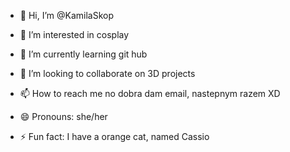 - 👋 Hi, I’m @KamilaSkop
- 👀 I’m interested in cosplay
- 🌱 I’m currently learning git hub
- 💞️ I’m looking to collaborate on 3D projects 
- 📫 How to reach me no dobra dam email, nastepnym razem XD


- 😄 Pronouns: she/her
- ⚡ Fun fact: I have a orange cat, named Cassio

<!---
KamilaSkop/KamilaSkop is a ✨ special ✨ repository because its `README.md` (this file) appears on your GitHub profile.
You can click the Preview link to take a look at your changes.
--->
